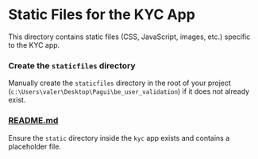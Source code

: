 # Static Files for the KYC App

This directory contains static files (CSS, JavaScript, images, etc.) specific to the KYC app.

### Create the `staticfiles` directory

Manually create the `staticfiles` directory in the root of your project (`c:\Users\valer\Desktop\Pagui\be_user_validation`) if it does not already exist.

### [README.md](file:///c%3A/Users/valer/Desktop/Pagui/be_user_validation/kyc/static/README.md)

Ensure the `static` directory inside the `kyc` app exists and contains a placeholder file.
